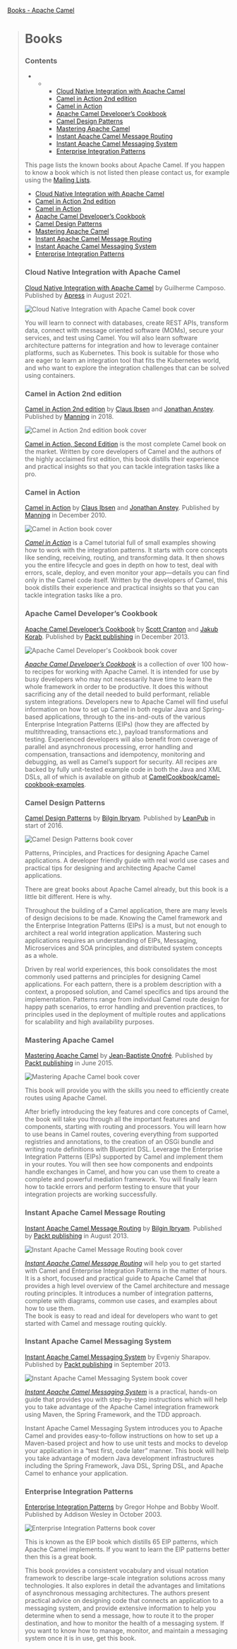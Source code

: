 [Books - Apache Camel](https://camel.apache.org/community/books/)

> # Books
>
> ### Contents
>
> -   -   -   [Cloud Native Integration with Apache Camel](https://camel.apache.org/community/books/#cloud-native-integration-with-apache-camel)
>         -   [Camel in Action 2nd edition](https://camel.apache.org/community/books/#camel-in-action-2nd-edition)
>         -   [Camel in Action](https://camel.apache.org/community/books/#camel-in-action)
>         -   [Apache Camel Developer’s Cookbook](https://camel.apache.org/community/books/#apache-camel-developer-s-cookbook)
>         -   [Camel Design Patterns](https://camel.apache.org/community/books/#camel-design-patterns)
>         -   [Mastering Apache Camel](https://camel.apache.org/community/books/#mastering-apache-camel)
>         -   [Instant Apache Camel Message Routing](https://camel.apache.org/community/books/#instant-apache-camel-message-routing)
>         -   [Instant Apache Camel Messaging System](https://camel.apache.org/community/books/#instant-apache-camel-messaging-system)
>         -   [Enterprise Integration Patterns](https://camel.apache.org/community/books/#enterprise-integration-patterns)
>
> This page lists the known books about Apache Camel. If you happen to know a book which is not listed then please contact us, for example using the [Mailing Lists](https://camel.apache.org/community/mailing-list/).
>
> -   [Cloud Native Integration with Apache Camel](https://www.apress.com/gp/book/9781484272107)
> -   [Camel in Action 2nd edition](http://manning.com/ibsen2/)
> -   [Camel in Action](http://www.manning.com/ibsen)
> -   [Apache Camel Developer’s Cookbook](http://www.packtpub.com/apache-camel-developers-cookbook/book)
> -   [Camel Design Patterns](https://leanpub.com/camel-design-patterns)
> -   [Mastering Apache Camel](https://www.packtpub.com/application-development/mastering-apache-camel)
> -   [Instant Apache Camel Message Routing](http://www.packtpub.com/apache-camel-message-routing/book)
> -   [Instant Apache Camel Messaging System](http://www.packtpub.com/apache-camel-messaging-system/book)
> -   [Enterprise Integration Patterns](http://www.enterpriseintegrationpatterns.com/)
>
> ### Cloud Native Integration with Apache Camel
>
> [Cloud Native Integration with Apache Camel](https://www.apress.com/gp/book/9781484272107) by Guilherme Camposo. Published by [Apress](https://www.apress.com/) in August 2021.
>
> ![Cloud Native Integration with Apache Camel book cover](https://camel.apache.org/img/books/cloud_native_integration.jpg)
>
> You will learn to connect with databases, create REST APIs, transform data, connect with message oriented software (MOMs), secure your services, and test using Camel. You will also learn software architecture patterns for integration and how to leverage container platforms, such as Kubernetes. This book is suitable for those who are eager to learn an integration tool that fits the Kubernetes world, and who want to explore the integration challenges that can be solved using containers.
>
> ### Camel in Action 2nd edition
>
> [Camel in Action 2nd edition](https://www.manning.com/books/camel-in-action-second-edition) by [Claus Ibsen](http://davsclaus.blogspot.com/) and [Jonathan Anstey](http://janstey.blogspot.com/). Published by [Manning](http://www.manning.com/) in 2018.
>
> ![Camel in Action 2nd edition book cover](https://camel.apache.org/img/books/camel_in_action_2nd.jpg)
>
> [Camel in Action, Second Edition](https://www.manning.com/books/camel-in-action-second-edition) is the most complete Camel book on the market. Written by core developers of Camel and the authors of the highly acclaimed first edition, this book distills their experience and practical insights so that you can tackle integration tasks like a pro.
>
> ### Camel in Action
>
> [Camel in Action](http://www.manning.com/ibsen/) by [Claus Ibsen](http://davsclaus.blogspot.com/) and [Jonathan Anstey](http://janstey.blogspot.com/). Published by [Manning](http://www.manning.com) in December 2010.
>
> ![Camel in Action book cover](https://camel.apache.org/img/books/camel_in_action.jpg)
>
> [_Camel in Action_](http://manning.com/ibsen) is a Camel tutorial full of small examples showing how to work with the integration patterns. It starts with core concepts like sending, receiving, routing, and transforming data. It then shows you the entire lifecycle and goes in depth on how to test, deal with errors, scale, deploy, and even monitor your app—details you can find only in the Camel code itself. Written by the developers of Camel, this book distills their experience and practical insights so that you can tackle integration tasks like a pro.
>
> ### Apache Camel Developer’s Cookbook
>
> [Apache Camel Developer’s Cookbook](http://www.packtpub.com/apache-camel-developers-cookbook/book) by [Scott Cranton](http://twitter.com/scottcranton) and [Jakub Korab](http://jakubkorab.net). Published by [Packt publishing](http://www.packtpub.com/) in December 2013.
>
> ![Apache Camel Developer's Cookbook book cover](https://camel.apache.org/img/books/camel_developers_cookbook.png)
>
> _[Apache Camel Developer’s Cookbook](http://www.packtpub.com/apache-camel-developers-cookbook/book)_ is a collection of over 100 how-to recipes for working with Apache Camel. It is intended for use by busy developers who may not necessarily have time to learn the whole framework in order to be productive. It does this without sacrificing any of the detail needed to build performant, reliable system integrations. Developers new to Apache Camel will find useful information on how to set up Camel in both regular Java and Spring-based applications, through to the ins-and-outs of the various Enterprise Integration Patterns (EIPs) (how they are affected by multithreading, transactions etc.), payload transformations and testing. Experienced developers will also benefit from coverage of parallel and asynchronous processing, error handling and compensation, transactions and idempotency, monitoring and debugging, as well as Camel’s support for security. All recipes are backed by fully unit-tested example code in both the Java and XML DSLs, all of which is available on github at [CamelCookbook/camel-cookbook-examples](http://github.com/CamelCookbook/camel-cookbook-examples).
>
> ### Camel Design Patterns
>
> [Camel Design Patterns](https://leanpub.com/camel-design-patterns) by [Bilgin Ibryam](http://www.ofbizian.com/). Published by [LeanPub](https://leanpub.com/) in start of 2016.
>
> ![Camel Design Patterns book cover](https://camel.apache.org/img/books/camel_design_patterns.jpg)
>
> Patterns, Principles, and Practices for designing Apache Camel applications. A developer friendly guide with real world use cases and practical tips for designing and architecting Apache Camel applications.
>
> There are great books about Apache Camel already, but this book is a little bit different. Here is why.
>
> Throughout the building of a Camel application, there are many levels of design decisions to be made. Knowing the Camel framework and the Enterprise Integration Patterns (EIPs) is a must, but not enough to architect a real world integration application. Mastering such applications requires an understanding of EIPs, Messaging, Microservices and SOA principles, and distributed system concepts as a whole.
>
> Driven by real world experiences, this book consolidates the most commonly used patterns and principles for designing Camel applications. For each pattern, there is a problem description with a context, a proposed solution, and Camel specifics and tips around the implementation. Patterns range from individual Camel route design for happy path scenarios, to error handling and prevention practices, to principles used in the deployment of multiple routes and applications for scalability and high availability purposes.
>
> ### Mastering Apache Camel
>
> [Mastering Apache Camel](https://www.packtpub.com/application-development/mastering-apache-camel) by [Jean-Baptiste Onofré](https://twitter.com/jbonofre). Published by [Packt publishing](http://www.packtpub.com/) in June 2015.
>
> ![Mastering Apache Camel book cover](https://camel.apache.org/img/books/mastering_camel.jpg)
>
> This book will provide you with the skills you need to efficiently create routes using Apache Camel.
>
> After briefly introducing the key features and core concepts of Camel, the book will take you through all the important features and components, starting with routing and processors. You will learn how to use beans in Camel routes, covering everything from supported registries and annotations, to the creation of an OSGi bundle and writing route definitions with Blueprint DSL. Leverage the Enterprise Integration Patterns (EIPs) supported by Camel and implement them in your routes. You will then see how components and endpoints handle exchanges in Camel, and how you can use them to create a complete and powerful mediation framework. You will finally learn how to tackle errors and perform testing to ensure that your integration projects are working successfully.
>
> ### Instant Apache Camel Message Routing
>
> [Instant Apache Camel Message Routing](http://www.packtpub.com/apache-camel-message-routing/book) by [Bilgin Ibryam](http://ofbizian.com/). Published by [Packt publishing](http://www.packtpub.com/) in August 2013.
>
> ![Instant Apache Camel Message Routing book cover](https://camel.apache.org/img/books/instant_camel_message_routing.jpg)
>
> [_Instant Apache Camel Message Routing_](http://www.packtpub.com/apache-camel-message-routing/book) will help you to get started with Camel and Enterprise Integration Patterns in the matter of hours. It is a short, focused and practical guide to Apache Camel that provides a high level overview of the Camel architecture and message routing principles. It introduces a number of integration patterns, complete with diagrams, common use cases, and examples about how to use them.  
> The book is easy to read and ideal for developers who want to get started with Camel and message routing quickly.
>
> ### Instant Apache Camel Messaging System
>
> [Instant Apache Camel Messaging System](http://www.packtpub.com/apache-camel-messaging-system/book) by Evgeniy Sharapov. Published by [Packt publishing](http://www.packtpub.com/) in September 2013.
>
> ![Instant Apache Camel Messaging System book cover](https://camel.apache.org/img/books/instant_camel_messaging_system.jpg)
>
> [_Instant Apache Camel Messaging System_](http://www.packtpub.com/apache-camel-messaging-system/book) is a practical, hands-on guide that provides you with step-by-step instructions which will help you to take advantage of the Apache Camel integration framework using Maven, the Spring Framework, and the TDD approach.
>
> Instant Apache Camel Messaging System introduces you to Apache Camel and provides easy-to-follow instructions on how to set up a Maven-based project and how to use unit tests and mocks to develop your application in a “test first, code later” manner. This book will help you take advantage of modern Java development infrastructures including the Spring Framework, Java DSL, Spring DSL, and Apache Camel to enhance your application.
>
> ### Enterprise Integration Patterns
>
> [Enterprise Integration Patterns](http://www.enterpriseintegrationpatterns.com/) by Gregor Hohpe and Bobby Woolf. Published by Addison Wesley in October 2003.
>
> ![Enterprise Integration Patterns book cover](https://camel.apache.org/img/books/enterprise_integration_patterns.jpg)
>
> This is known as the EIP book which distills 65 EIP patterns, which Apache Camel implements. If you want to learn the EIP patterns better then this is a great book.
>
> This book provides a consistent vocabulary and visual notation framework to describe large-scale integration solutions across many technologies. It also explores in detail the advantages and limitations of asynchronous messaging architectures. The authors present practical advice on designing code that connects an application to a messaging system, and provide extensive information to help you determine when to send a message, how to route it to the proper destination, and how to monitor the health of a messaging system. If you want to know how to manage, monitor, and maintain a messaging system once it is in use, get this book.
